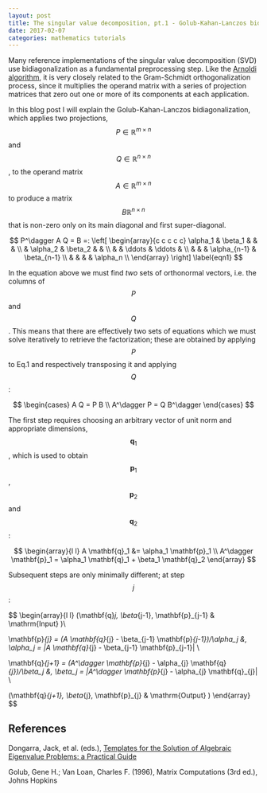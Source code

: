 ```yaml
---
layout: post
title: The singular value decomposition, pt.1 - Golub-Kahan-Lanczos bidiagonalization
date: 2017-02-07
categories: mathematics tutorials
---
```


Many reference implementations of the singular value decomposition (SVD) use bidiagonalization as a fundamental preprocessing step. Like the [Arnoldi algorithm](https://ocramz.github.io/mathematics/tutorials/2016/11/09/arnoldi-alt.html), it is very closely related to the Gram-Schmidt orthogonalization process, since it multiplies the operand matrix with a series of projection matrices that zero out one or more of its components at each application.

In this blog post I will explain the Golub-Kahan-Lanczos bidiagonalization, which applies two projections, $$P \in \mathbb{R}^{m \times n}$$ and $$Q \in \mathbb{R}^{n \times n}$$, to the operand matrix $$A \in \mathbb{R}^{m \times n}$$ to produce a matrix $$B \mathbb{R}^{n \times n}$$ that is non-zero only on its main diagonal and first super-diagonal.

$$
P^\dagger A Q = B =: \left[
\begin{array}{c c c c c}
 \alpha_1 & \beta_1  &         & & \\
          & \alpha_2 & \beta_2 & & \\
	  & & \ddots & \ddots    & \\
	  & & & \alpha_{n-1} & \beta_{n-1} \\
          & & & & \alpha_n \\
\end{array}
\right]
\label{eqn1}
$$

In the equation above we must find _two_ sets of orthonormal vectors, i.e. the columns of $$P$$ and $$Q$$. This means that there are effectively two sets of equations which we must solve iteratively to retrieve the factorization; these are obtained by applying $$P$$ to Eq.1 and respectively transposing it and applying $$Q$$:


$$
\begin{cases}
A Q = P B \\
A^\dagger P = Q B^\dagger
\end{cases}
$$


The first step requires choosing an arbitrary vector of unit norm and appropriate dimensions, $$\mathbf{q}_1$$, which is used to obtain $$\mathbf{p}_1$$, $$\mathbf{p}_2$$ and $$\mathbf{q}_2$$:

$$
\begin{array}{l l}
A \mathbf{q}_1 &= \alpha_1 \mathbf{p}_1 \\
A^\dagger \mathbf{p}_1 = \alpha_1 \mathbf{q}_1 + \beta_1 \mathbf{q}_2
\end{array}
$$

Subsequent steps are only minimally different; at step $$j$$ :

$$
\begin{array}{l l}
(\mathbf{q}_j, \beta_{j-1}, \mathbf{p}_{j-1} & \mathrm{Input} )\\

\mathbf{p}_{j} = (A \mathbf{q}_{j} - \beta_{j-1} \mathbf{p}_{j-1})/\alpha_j &, \alpha_j =  \|A \mathbf{q}_{j} - \beta_{j-1} \mathbf{p}_{j-1}\|  \\

\mathbf{q}_{j+1} = (A^\dagger \mathbf{p}_{j} - \alpha_{j} \mathbf{q}_{j})/\beta_j &, \beta_j =  \|A^\dagger \mathbf{p}_{j} - \alpha_{j} \mathbf{q}_{j}\|  \\

(\mathbf{q}_{j+1}, \beta_{j}, \mathbf{p}_{j} & \mathrm{Output} )
\end{array}
$$





## References

Dongarra, Jack, et al. (eds.), [Templates for the Solution of Algebraic Eigenvalue Problems: a Practical Guide](http://www.netlib.org/utk/people/JackDongarra/etemplates/node198.html)

Golub, Gene H.; Van Loan, Charles F. (1996), Matrix Computations (3rd ed.), Johns Hopkins

